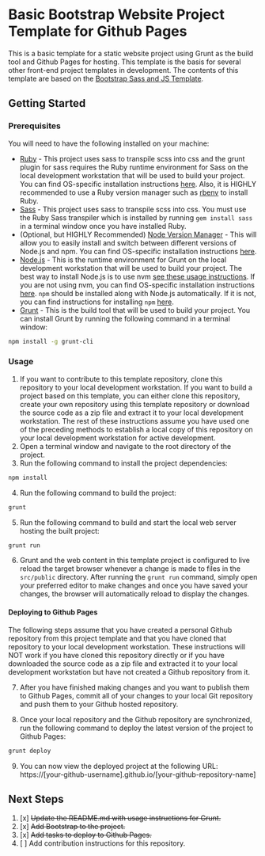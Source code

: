 # Basic Bootstrap Website Project Template for Github Pages

This is a basic template for a static website project using Grunt as the build tool and Github Pages for hosting.  This template is the basis for several other front-end project templates in development.  The contents of this template are based on the [Bootstrap Sass and JS Template](https://github.com/twbs/examples/blob/main/sass-js/README.md).

## Getting Started

### Prerequisites

You will need to have the following installed on your machine:

* [Ruby](https://www.ruby-lang.org/en/) - This project uses sass to transpile scss into css and the grunt plugin for sass requires the Ruby runtime environment for Sass on the local development workstation that will be used to build your project.  You can find OS-specific installation instructions [here](https://www.ruby-lang.org/en/documentation/installation/).  Also, it is HIGHLY recommended to use a Ruby version manager such as [rbenv](https://github.com/rbenv/rbenv) to install Ruby.
* [Sass](https://sass-lang.com/) - This project uses sass to transpile scss into css.  You must use the Ruby Sass transpiler which is installed by running `gem install sass` in a terminal window once you have installed Ruby.
* (Optional, but HIGHLY Recommended) [Node Version Manager](https://github.com/nvm-sh/nvm) - This will allow you to easily install and switch between different versions of Node.js and npm.  You can find OS-specific installation instructions [here](https://github.com/nvm-sh/nvm#installing-and-updating).
* [Node.js](https://nodejs.org/en/) - This is the runtime environment for Grunt on the local development workstation that will be used to build your project.  The best way to install Node.js is to use nvm [see these usage instructions](https://github.com/nvm-sh/nvm#usage).  If you are not using nvm, you can find OS-specific installation instructions [here](https://nodejs.org/en/download/). `npm` should be installed along with Node.js automatically.  If it is not, you can find instructions for installing `npm` [here](https://docs.npmjs.com/downloading-and-installing-node-js-and-npm).
* [Grunt](https://gruntjs.com/) - This is the build tool that will be used to build your project.  You can install Grunt by running the following command in a terminal window:

```bash
npm install -g grunt-cli
```

### Usage

1. If you want to contribute to this template repository, clone this repository to your local development workstation.  If you want to build a project based on this template, you can either clone this repository, create your own repository using this template repository or download the source code as a zip file and extract it to your local development workstation.  The rest of these instructions assume you have used one of the preceding methods to establish a local copy of this repository on your local development workstation for active development.
2. Open a terminal window and navigate to the root directory of the project.
3. Run the following command to install the project dependencies:

```bash
npm install
```

4. Run the following command to build the project:

```bash
grunt
```

5. Run the following command to build and start the local web server hosting the built project:

```bash
grunt run
```

6. Grunt and the web content in this template project is configured to live reload the target browser whenever a change is made to files in the `src/public` directory.  After running the `grunt run` command, simply open your preferred editor to make changes and once you have saved your changes, the browser will automatically reload to display the changes.

#### Deploying to Github Pages

The following steps assume that you have created a personal Github repository from this project template and that you have cloned that repository to your local development workstation.  These instructions will NOT work if you have cloned this repository directly or if you have downloaded the source code as a zip file and extracted it to your local development workstation but have not created a Github repository from it.

7. After you have finished making changes and you want to publish them to Github Pages, commit all of your changes to your local Git repository and push them to your Github hosted repository.

8. Once your local repository and the Github repository are synchronized, run the following command to deploy the latest version of the project to Github Pages:

```bash
grunt deploy
```

9. You can now view the deployed project at the following URL: https://[your-github-username].github.io/[your-github-repository-name]

## Next Steps

1. [x] ~~Update the README.md with usage instructions for Grunt.~~
2. [x] ~~Add Bootstrap to the project.~~
3. [x] ~~Add tasks to deploy to Github Pages.~~
4. [ ] Add contribution instructions for this repository.
